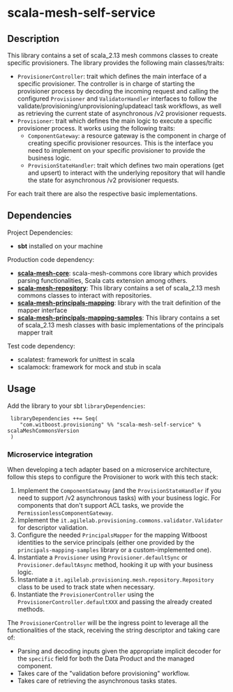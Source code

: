 # scala-mesh-self-service

## Description
This library contains a set of scala_2.13 mesh commons classes to create specific provisioners.
The library provides the following main classes/traits:
* `ProvisionerController`: trait which defines the main interface of a specific provisioner. The controller is in charge of starting the provisioner process by decoding the incoming request and calling the configured `Provisioner` and `ValidatorHandler` interfaces to follow the validate/provisioning/unprovisioning/updateacl task workflows, as well as retrieving the current state of asynchronous /v2 provisioner requests.
* `Provisioner`: trait which defines the main logic to execute a specific provisioner process. It works using the following traits:
  * `ComponentGateway`: a resource gateway is the component in charge of creating specific provisioner resources.
    This is the interface you need to implement on your specific provisioner to provide the business logic.
  * `ProvisionStateHandler`: trait which defines two main operations (get and upsert) to interact with the underlying repository that will handle the state for asynchronous /v2 provisioner requests.

For each trait there are also the respective basic implementations.

## Dependencies

Project Dependencies:

* **sbt** installed on your machine

Production code dependency:

* [**scala-mesh-core**](../core): scala-mesh-commons core library which provides parsing functionalities, Scala cats extension among others.
* [**scala-mesh-repository**](../repository): This library contains a set of scala_2.13 mesh commons classes to interact with repositories.
* [**scala-mesh-principals-mapping**](../principals-mapping): library with the trait definition of the mapper interface
* [**scala-mesh-principals-mapping-samples**](../principals-mapping-samples): This library contains a set of scala_2.13 mesh classes with basic implementations of the principals mapper trait

Test code dependency:

* scalatest: framework for unittest in scala
* scalamock: framework for mock and stub in scala

## Usage

Add the library to your sbt `libraryDependencies`:

```
 libraryDependencies ++= Seq(
    "com.witboost.provisioning" %% "scala-mesh-self-service" % scalaMeshCommonsVersion
 )
```

### Microservice integration

When developing a tech adapter based on a microservice architecture, follow this steps to configure the Provisioner to work with this tech stack:

1. Implement the `ComponentGateway` (and the `ProvisionStateHandler` if you need to support /v2 asynchronous tasks) with your business logic. For components that don't support ACL tasks, we provide the `PermissionlessComponentGateway`.
2. Implement the `it.agilelab.provisioning.commons.validator.Validator` for descriptor validation. 
3. Configure the needed `PrincipalsMapper` for the mapping Witboost identities to the service principals (either one provided by the `principals-mapping-samples` library or a custom-implemented one).
4. Instantiate a `Provisioner` using `Provisioner.defaultSync` or `Provisioner.defaultAsync` method, hooking it up with your business logic.
5. Instantiate a `it.agilelab.provisioning.mesh.repository.Repository` class to be used to track state when necessary.
6. Instantiate the `ProvisionerController` using the `ProvisionerController.defaultXXX` and passing the already created methods.

The `ProvisionerController` will be the ingress point to leverage all the functionalities of the stack, receiving the string descriptor and taking care of:

- Parsing and decoding inputs given the appropriate implicit decoder for the `specific` field for both the Data Product and the managed component.
- Takes care of the "validation before provisioning" workflow.
- Takes care of retrieving the asynchronous tasks states.
